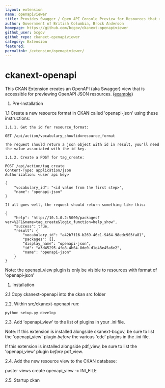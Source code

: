 ```yaml
---
layout: extension
name: openapiviewer
title: Provides Swagger / Open API Console Preview for Resources that refer to APIs
author: Government of British Columbia, Brock Anderson
homepage: https://github.com/bcgov/ckanext-openapiviewer
github_user: bcgov
github_repo: ckanext-openapiviewer
category: Extension
featured: 
permalink: /extension/openapiviewer/
---
```



ckanext-openapi
===============

This CKAN Extension creates an OpenAPI (aka Swagger) view that is
accessible for previewing OpenAPI JSON resources. ([example](https://catalogue.data.gov.bc.ca/dataset/bc-data-catalogue-api))

1.  Pre-Installation

1.1 Create a new resource format in CKAN called 'openapi-json' using
these instructions:

    1.1.1. Get the id for resource_format:

    GET /api/action/vocabulary_show?id=resource_format

    The request should return a json object with id in result, you'll need the value associated with the id key.

    1.1.2. Create a POST for tag_create:

    POST /api/action/tag_create
    Content-Type: application/json
    Authorization: <user api key>

    {
        "vocabulary_id": "<id value from the first step>",
        "name": "openapi-json"
    }

    If all goes well, the request should return something like this:

    {
        "help": "http://10.1.0.2:5000/packages?ver=%2F1&name=tag_create&logic_function=help_show", 
        "success": true, 
        "result": {
            "vocabulary_id": "a42b7f16-b269-46c1-9464-98edc903fa81", 
            "packages": [], 
            "display_name": "openapi-json", 
            "id": "a3d45295-4fe8-4b64-8de0-d1e43e45a6e2", 
            "name": "openapi-json"
        }
    }

Note: the openapi\_view plugin is only be visible to resources with
format of 'openapi-json'

1.  Installation

2.1 Copy ckanext-openapi into the ckan src folder

2.2. Within src/ckanext-openapi run:

    python setup.py develop

2.3. Add 'openapi\_view' to the list of plugins in your .ini file.

Note: If this extension is installed alongside ckanext-bcgov, be sure to
list the 'openapi\_view' plugin *before* the various 'edc' plugins in
the .ini file.

If this extension is installed alongside pdf\_view, be sure to list the
'openapi\_view' plugin *before* pdf\_view.

2.4. Add the new resource view to the CKAN database:

paster views create openapi\_view -c INI\_FILE

2.5. Startup ckan


